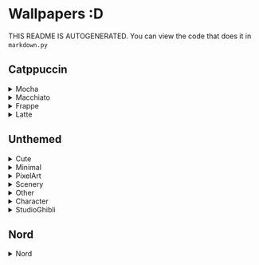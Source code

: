 # Wallpapers :D
 THIS README IS AUTOGENERATED. You can view the code that does it in `markdown.py`

## Catppuccin

<details><summary>Mocha</summary>

**Tags:** `CatppuccinMocha` `ArchLinux`

![CatppuccinMocha-ArchLinux](./Catppuccin/Mocha/CatppuccinMocha-ArchLinux.png)

**Tags:** `CatppuccinMocha` `Ghost`

![CatppuccinMocha-Ghost](./Catppuccin/Mocha/CatppuccinMocha-Ghost.png)

**Tags:** `CatppuccinMocha` `Logo`

![CatppuccinMocha-Logo](./Catppuccin/Mocha/CatppuccinMocha-Logo.png)

**Tags:** `CatppuccinMocha` `Rocket`

![CatppuccinMocha-Rocket](./Catppuccin/Mocha/CatppuccinMocha-Rocket.png)

**Tags:** `CatppuccinMocha` `Saturn`

![CatppuccinMocha-Saturn](./Catppuccin/Mocha/CatppuccinMocha-Saturn.jpg)

**Tags:** `CatppuccinMocha` `Space`

![CatppuccinMocha-Space](./Catppuccin/Mocha/CatppuccinMocha-Space.png)

**Tags:** `CatppuccinMocha` `Error`

![CatppuccinMocha-Error](./Catppuccin/Mocha/CatppuccinMocha-Error.jpg)

**Tags:** `CatppuccinMocha` `NightTimeCity`

![CatppuccinMocha-NightTimeCity](./Catppuccin/Mocha/CatppuccinMocha-NightTimeCity.png)

**Tags:** `CatppuccinMocha` `Planets`

![CatppuccinMocha-Planets](./Catppuccin/Mocha/CatppuccinMocha-Planets.png)

</details>

<details><summary>Macchiato</summary>

**Tags:** `CatppuccinMacchiato` `Ghost`

![CatppuccinMacchiato-Ghost](./Catppuccin/Macchiato/CatppuccinMacchiato-Ghost.png)

**Tags:** `CatppuccinMacchiato` `Saturn`

![CatppuccinMacchiato-Saturn](./Catppuccin/Macchiato/CatppuccinMacchiato-Saturn.jpg)

</details>

<details><summary>Frappe</summary>

**Tags:** `CatppuccinFrappe` `Ghost`

![CatppuccinFrappe-Ghost](./Catppuccin/Frappe/CatppuccinFrappe-Ghost.png)

**Tags:** `CatppuccinFrappe` `Pacman`

![CatppuccinFrappe-Pacman](./Catppuccin/Frappe/CatppuccinFrappe-Pacman.png)

</details>

<details><summary>Latte</summary>

</details>

</details>

## Unthemed

<details><summary>Cute</summary>

**Tags:** `RamenFox`

![RamenFox](./Unthemed/Cute/RamenFox.png)

**Tags:** `Cute` `PinkDino`

![Cute-PinkDino](./Unthemed/Cute/Cute-PinkDino.png)

**Tags:** `CutePokemon`

![CutePokemon](./Unthemed/Cute/CutePokemon.jpg)

</details>

<details><summary>Minimal</summary>

**Tags:** `DarkCat`

![DarkCat](./Unthemed/Minimal/DarkCat.png)

**Tags:** `DesertNight`

![DesertNight](./Unthemed/Minimal/DesertNight.png)

**Tags:** `FullColor` `Waves`

![FullColor-Waves](./Unthemed/Minimal/FullColor-Waves.png)

**Tags:** `RightColored` `Waves`

![RightColored-Waves](./Unthemed/Minimal/RightColored-Waves.png)

**Tags:** `Teal` `Blobs`

![Teal-Blobs](./Unthemed/Minimal/Teal-Blobs.png)

**Tags:** `Waves`

![Waves](./Unthemed/Minimal/Waves.png)

**Tags:** `Alfa`

![Alfa](./Unthemed/Minimal/Alfa.png)

</details>

<details><summary>PixelArt</summary>

**Tags:** `Town`

![Town](./Unthemed/PixelArt/Town.jpg)

</details>

<details><summary>Scenery</summary>

**Tags:** `AncientTempleValley`

![AncientTempleValley](./Unthemed/Scenery/AncientTempleValley.jpg)

**Tags:** `BlackHole`

![BlackHole](./Unthemed/Scenery/BlackHole.jpg)

**Tags:** `CherryBlossom` `Waterfalls`

![CherryBlossom-Waterfalls](./Unthemed/Scenery/CherryBlossom-Waterfalls.jpg)

**Tags:** `GrayTemple`

![GrayTemple](./Unthemed/Scenery/GrayTemple.jpg)

**Tags:** `Harmony`

![Harmony](./Unthemed/Scenery/Harmony.jpg)

**Tags:** `KoiMoon`

![KoiMoon](./Unthemed/Scenery/KoiMoon.jpg)

**Tags:** `LostBetween`

![LostBetween](./Unthemed/Scenery/LostBetween.jpg)

**Tags:** `MountainRuins`

![MountainRuins](./Unthemed/Scenery/MountainRuins.jpg)

**Tags:** `PeacefulPurpleTrees`

![PeacefulPurpleTrees](./Unthemed/Scenery/PeacefulPurpleTrees.jpg)

**Tags:** `PinkForestTemple`

![PinkForestTemple](./Unthemed/Scenery/PinkForestTemple.jpg)

**Tags:** `Stardust`

![Stardust](./Unthemed/Scenery/Stardust.jpg)

**Tags:** `Tranquility`

![Tranquility](./Unthemed/Scenery/Tranquility.jpg)

**Tags:** `VillageLandscape`

![VillageLandscape](./Unthemed/Scenery/VillageLandscape.png)

**Tags:** `SunsetTown`

![SunsetTown](./Unthemed/Scenery/SunsetTown.jpg)

**Tags:** `FantasyForest`

![FantasyForest](./Unthemed/Scenery/FantasyForest.png)

**Tags:** `CartoonSunset`

![CartoonSunset](./Unthemed/Scenery/CartoonSunset.jpg)

**Tags:** `Japanese` `RiverRain`

![Japanese-RiverRain](./Unthemed/Scenery/Japanese-RiverRain.png)

**Tags:** `Japanese` `RoundArchway`

![Japanese-RoundArchway](./Unthemed/Scenery/Japanese-RoundArchway.png)

**Tags:** `MountainsPoly`

![MountainsPoly](./Unthemed/Scenery/MountainsPoly.jpg)

**Tags:** `FishingStars`

![FishingStars](./Unthemed/Scenery/FishingStars.jpg)

**Tags:** `Couple` `Sunset` `Gif`

![Couple-Sunset-Gif](./Unthemed/Scenery/Couple-Sunset-Gif.gif)

</details>

<details><summary>Other</summary>

**Tags:** `Pink` `Katana`

![Pink-Katana](./Unthemed/Other/Pink-Katana.png)

</details>

<details><summary>Character</summary>

**Tags:** `LofiGirl`

![LofiGirl](./Unthemed/Character/LofiGirl.jpg)

**Tags:** `AnimeChillPool`

![AnimeChillPool](./Unthemed/Character/AnimeChillPool.png)

</details>

<details><summary>StudioGhibli</summary>

**Tags:** `HowlsMovingCastle`

![HowlsMovingCastle](./Unthemed/StudioGhibli/HowlsMovingCastle.jpg)

**Tags:** `Minimal` `Totoro`

![Minimal-Totoro](./Unthemed/StudioGhibli/Minimal-Totoro.jpg)

</details>

</details>

## Nord

<details><summary>Nord</summary>

**Tags:** `Nord` `ArchChan`

![Nord-ArchChan](./Nord/Nord-ArchChan.png)

**Tags:** `Nord` `Knight`

![Nord-Knight](./Nord/Nord-Knight.jpg)

**Tags:** `Nord` `Planets`

![Nord-Planets](./Nord/Nord-Planets.jpg)

**Tags:** `Nord` `Astronauts`

![Nord-Astronauts](./Nord/Nord-Astronauts.png)

**Tags:** `Nord` `Orbit`

![Nord-Orbit](./Nord/Nord-Orbit.png)

**Tags:** `Nord` `SpaceStation` `Astronaut`

![Nord-SpaceStation-Astronaut](./Nord/Nord-SpaceStation-Astronaut.png)

**Tags:** `Nord` `Gif` `Futuristic`

![Nord-Gif-Futuristic](./Nord/Nord-Gif-Futuristic.gif)

**Tags:** `Nord` `Pacman`

![Nord-Pacman](./Nord/Nord-Pacman.png)

**Tags:** `Nord` `Underwater`

![Nord-Underwater](./Nord/Nord-Underwater.png)

</details>

